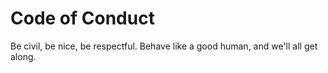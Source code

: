 # Code of Conduct
Be civil, be nice, be respectful. Behave like a good human, and we'll all get along.